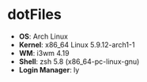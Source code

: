 # dotFiles

- **OS**: Arch Linux
- **Kernel**: x86_64 Linux 5.9.12-arch1-1
- **WM**: i3wm 4.19
- **Shell**: zsh 5.8 (x86_64-pc-linux-gnu)
- **Login Manager**: ly
